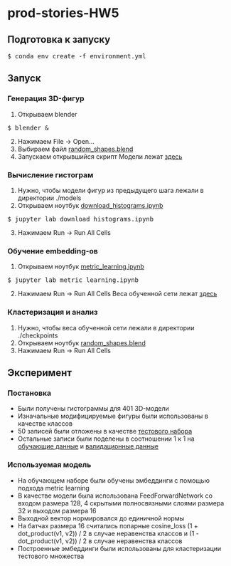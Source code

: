 # prod-stories-HW5
## Подготовка к запуску
<pre>$ conda env create -f environment.yml</pre>
## Запуск
### Генерация 3D-фигур
1. Открываем blender
<pre>$ blender &</pre>
2. Нажимаем File -> Open...
3. Выбираем файл <a href="https://github.com/myutman/prod-stories-HW5/blob/master/random_shapes.blend">random_shapes.blend</a>
4. Запускаем открывшийся скрипт
Модели лежат <a href="https://drive.google.com/drive/folders/1heHTSELIvi8OT_Jv-PWU3WYf5cLu2rHv?usp=sharing">здесь</a>
### Вычисление гистограм
1. Нужно, чтобы модели фигур из предыдущего шага лежали в директории ./models
2. Открываем ноутбук <a href="https://github.com/myutman/prod-stories-HW5/blob/master/download_histograms.ipynb">download_histograms.ipynb</a>
<pre>$ jupyter lab download_histograms.ipynb</pre>
3. Нажимаем Run -> Run All Cells
### Обучение embedding-ов
1. Открываем ноутбук <a href="https://github.com/myutman/prod-stories-HW5/blob/master/metric_learning.ipynb">metric_learning.ipynb</a>
<pre>$ jupyter lab metric_learning.ipynb</pre>
2. Нажимаем Run -> Run All Cells
Веса обученной сети лежат <a href="https://drive.google.com/drive/folders/1Ff7NHksSPT1GjlVeavdeSyHAwL9X1sGO?usp=sharing">здесь</a>
### Кластеризация и анализ
1. Нужно, чтобы веса обученной сети лежали в директории ./checkpoints
2. Открываем ноутбук <a href="https://github.com/myutman/prod-stories-HW5/blob/master/random_shapes.blend">random_shapes.blend</a>
3. Нажимаем Run -> Run All Cells
## Эксперимент
### Постановка
* Были получены гистограммы для 401 3D-модели
* Изначальные модифицируемые фигуры были использованы в качестве классов
* 50 записей были отложены в качестве <a href="https://github.com/myutman/prod-stories-HW5/blob/master/dataset/test.tsv">тестового набора</a>
* Остальные записи были поделены в соотношении 1 к 1 на <a href="https://github.com/myutman/prod-stories-HW5/blob/master/dataset/train.tsv">обучающие данные</a> и <a href="https://github.com/myutman/prod-stories-HW5/blob/master/dataset/valid.tsv">валидационные данные</a>
### Используемая модель
* На обучающем наборе были обучены эмбеддинги с помощью подхода metric learning
* В качестве модели была использована FeedForwardNetwork со входом размера 128, 4 скрытыми полносвязными слоями размера 32 и выходом размера 16
* Выходной вектор нормировался до единичной нормы
* На батчах размера 16 считались попарные cosine_loss (1 + dot_product(v1, v2)) / 2 в случае неравенства классов и (1 - dot_product(v1, v2)) / 2 в случае неравенства классов
* Построенные эмбеддинги были использованы для кластеризации тестового множества
